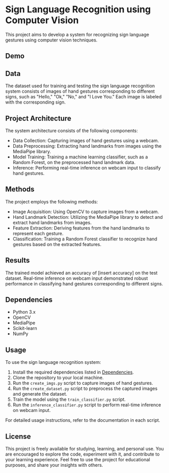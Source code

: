 # Sign Language Recognition using Computer Vision

This project aims to develop a system for recognizing sign language gestures using computer vision techniques.


## Demo




## Data

The dataset used for training and testing the sign language recognition system consists of images of hand gestures corresponding to different signs, such as "Hello," "Ok," "No," and "I Love You." Each image is labeled with the corresponding sign.

## Project Architecture

The system architecture consists of the following components:
- Data Collection: Capturing images of hand gestures using a webcam.
- Data Preprocessing: Extracting hand landmarks from images using the MediaPipe library.
- Model Training: Training a machine learning classifier, such as a Random Forest, on the preprocessed hand landmark data.
- Inference: Performing real-time inference on webcam input to classify hand gestures.

## Methods

The project employs the following methods:
- Image Acquisition: Using OpenCV to capture images from a webcam.
- Hand Landmark Detection: Utilizing the MediaPipe library to detect and extract hand landmarks from images.
- Feature Extraction: Deriving features from the hand landmarks to represent each gesture.
- Classification: Training a Random Forest classifier to recognize hand gestures based on the extracted features.

## Results

The trained model achieved an accuracy of [insert accuracy] on the test dataset. Real-time inference on webcam input demonstrated robust performance in classifying hand gestures corresponding to different signs.

## Dependencies

- Python 3.x
- OpenCV
- MediaPipe
- Scikit-learn
- NumPy

## Usage

To use the sign language recognition system:
1. Install the required dependencies listed in [Dependencies](#dependencies).
2. Clone the repository to your local machine.
3. Run the `create_imgs.py` script to capture images of hand gestures.
4. Run the `create_dataset.py` script to preprocess the captured images and generate the dataset.
5. Train the model using the `train_classifier.py` script.
6. Run the `inference_classifier.py` script to perform real-time inference on webcam input.

For detailed usage instructions, refer to the documentation in each script.

## License

This project is freely available for studying, learning, and personal use. You are encouraged to explore the code, experiment with it, and contribute to your learning experience. Feel free to use the project for educational purposes, and share your insights with others.




